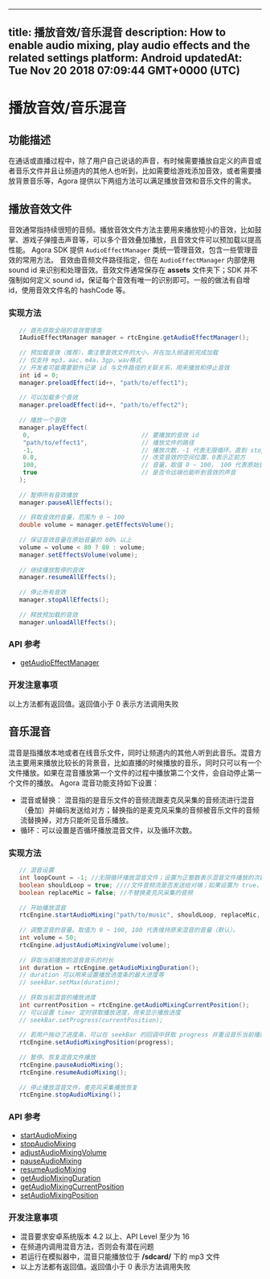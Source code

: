
---
title: 播放音效/音乐混音
description: How to enable audio mixing, play audio effects and the related settings
platform: Android
updatedAt: Tue Nov 20 2018 07:09:44 GMT+0000 (UTC)
---
# 播放音效/音乐混音
## 功能描述
在通话或直播过程中，除了用户自己说话的声音，有时候需要播放自定义的声音或者音乐文件并且让频道内的其他人也听到，比如需要给游戏添加音效，或者需要播放背景音乐等，Agora 提供以下两组方法可以满足播放音效和音乐文件的需求。
## 播放音效文件

音效通常指持续很短的音频。播放音效文件方法主要用来播放短小的音效，比如鼓掌、游戏子弹撞击声音等，可以多个音效叠加播放，且音效文件可以预加载以提高性能。
Agora SDK 提供 `AudioEffectManager` 类统一管理音效，包含一些管理音效的常用方法。 音效由音频文件路径指定，但在 `AudioEffectManager` 内部使用 sound id 来识别和处理音效。音效文件通常保存在 **assets** 文件夹下；SDK 并不强制如何定义 sound id，保证每个音效有唯一的识别即可。一般的做法有自增 id，使用音效文件名的 hashCode 等。

### 实现方法

```java
   // 首先获取全局的音效管理类
   IAudioEffectManager manager = rtcEngine.getAudioEffectManager();
  
   // 预加载音效（推荐），需注意音效文件的大小，并在加入频道前完成加载
   // 仅支持 mp3，aac，m4a，3gp，wav格式
   // 开发者可能需要额外记录 id 与文件路径的关联关系，用来播放和停止音效
   int id = 0;
   manager.preloadEffect(id++, "path/to/effect1");
  
   // 可以加载多个音效
   manager.preloadEffect(id++, "path/to/effect2");
  
   // 播放一个音效
   manager.playEffect(
    0,                               // 要播放的音效 id
    "path/to/effect1",               // 播放文件的路径
    -1,                              // 播放次数，-1 代表无限循环。直到 stopEffect() 或者stopAllEffects() 被调用
    0.0,                             // 改变音效的空间位置，0表示正前方
    100,                             // 音量，取值 0 ~ 100， 100 代表原始音量
    true                             // 是否令远端也能听到音效的声音
   );
  
   // 暂停所有音效播放
   manager.pauseAllEffects();
  
   // 获取音效的音量，范围为 0 ~ 100
   double volume = manager.getEffectsVolume();
  
   // 保证音效音量在原始音量的 80% 以上
   volume = volume < 80 ? 80 : volume;
   manager.setEffectsVolume(volume);
  
   // 继续播放暂停的音效
   manager.resumeAllEffects();
  
   // 停止所有音效
   manager.stopAllEffects();
  
   // 释放预加载的音效
   manager.unloadAllEffects();
```

### API 参考

- [getAudioEffectManager](https://docs.agora.io/cn/Voice/API%20Reference/java/classio_1_1agora_1_1rtc_1_1_rtc_engine.html#afd61b8d5e923f9e03cd419dcaf23b4af)



### 开发注意事项

以上方法都有返回值。返回值小于 0 表示方法调用失败

## 音乐混音

混音是指播放本地或者在线音乐文件，同时让频道内的其他人听到此音乐。混音方法主要用来播放比较长的背景音，比如直播的时候播放的音乐，同时只可以有一个文件播放。如果在混音播放第一个文件的过程中播放第二个文件，会自动停止第一个文件的播放。
Agora 混音功能支持如下设置：

- 混音或替换： 混音指的是音乐文件的音频流跟麦克风采集的音频流进行混音（叠加）并编码发送给对方；替换指的是麦克风采集的音频被音乐文件的音频流替换掉，对方只能听见音乐播放。
- 循环：可以设置是否循环播放混音文件，以及循环次数。

### 实现方法

```java
   // 混音设置
   int loopCount = -1; //无限循环播放混音文件；设置为正整数表示混音文件播放的次数
   boolean shouldLoop = true; ////文件音频流是否发送给对端；如果设置为 true，文件音频流仅在本地可以听见，不会发送到对端
   boolean replaceMic = false; //不替换麦克风采集的音频
  
   // 开始播放混音
   rtcEngine.startAudioMixing("path/to/music", shouldLoop, replaceMic, loopCount);
  
   // 调整混音的音量。取值为 0 ~ 100, 100 代表维持原来混音的音量（默认）。
   int volume = 50;
   rtcEngine.adjustAudioMixingVolume(volume);
  
   // 获取当前播放的混音音乐的时长
   int duration = rtcEngine.getAudioMixingDuration();
   // duration 可以用来设置播放进度条的最大进度等
   // seekBar.setMax(duration);
  
   // 获取当前混音的播放进度
   int currentPosition = rtcEngine.getAudioMixingCurrentPosition();
   // 可以设置 timer 定时获取播放进度，用来显示播放进度
   // seekBar.setProgress(currentPosition);
  
   // 若用户拖动了进度条，可以在 seekBar 的回调中获取 progress 并重设音乐当前播放的位置
   rtcEngine.setAudioMixingPosition(progress);
  
   // 暂停、恢复混音文件播放
   rtcEngine.pauseAudioMixing();
   rtcEngine.resumeAudioMixing();
  
   // 停止播放混音文件，麦克风采集播放恢复
   rtcEngine.stopAudioMixing()；
```

### API 参考

- [startAudioMixing](https://docs.agora.io/cn/Voice/API%20Reference/java/classio_1_1agora_1_1rtc_1_1_rtc_engine.html#ac56ceea1a143a4898382bce10b04df09)
- [stopAudioMixing](https://docs.agora.io/cn/Voice/API%20Reference/java/classio_1_1agora_1_1rtc_1_1_rtc_engine.html#addb1cbc23b7f725eea6eedd18412854d)
- [adjustAudioMixingVolume](https://docs.agora.io/cn/Voice/API%20Reference/java/classio_1_1agora_1_1rtc_1_1_rtc_engine.html#a13c5737248d5a5abf6e8eb3130aba65a)
- [pauseAudioMixing](https://docs.agora.io/cn/Voice/API%20Reference/java/classio_1_1agora_1_1rtc_1_1_rtc_engine.html#ab2d4fb72ec3031f59da72b55857e0da7)
- [resumeAudioMixing](https://docs.agora.io/cn/Voice/API%20Reference/java/classio_1_1agora_1_1rtc_1_1_rtc_engine.html#aedad78215c21f0a6acac7f155199f3ce)
- [getAudioMixingDuration](https://docs.agora.io/cn/Voice/API%20Reference/java/classio_1_1agora_1_1rtc_1_1_rtc_engine.html#a8bbeb8a8b07e4e7b1a0a493f1c66998d)
- [getAudioMixingCurrentPosition](https://docs.agora.io/cn/Voice/API%20Reference/java/classio_1_1agora_1_1rtc_1_1_rtc_engine.html#a5119b0e6b356f867f7e13a6e1b2bb3e5)
- [setAudioMixingPosition](https://docs.agora.io/cn/Voice/API%20Reference/java/classio_1_1agora_1_1rtc_1_1_rtc_engine.html#a12c3dc250c86d54552c1589dfda2e002)

### 开发注意事项

- 混音要求安卓系统版本 4.2 以上、API Level 至少为 16
- 在频道内调用混音方法，否则会有潜在问题
- 若运行在模拟器中，混音只能播放位于 **/sdcard/** 下的 mp3 文件
- 以上方法都有返回值。返回值小于 0 表示方法调用失败
